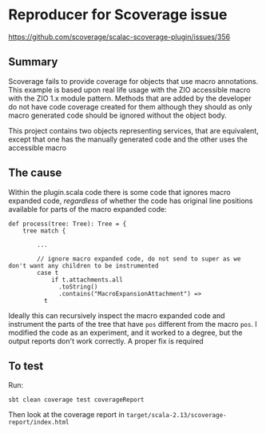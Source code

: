 # Reproducer for Scoverage issue 
https://github.com/scoverage/scalac-scoverage-plugin/issues/356

## Summary

Scoverage fails to provide coverage for objects that use macro annotations. This example is based upon real life usage with the ZIO accessible macro with the ZIO 1.x module pattern. Methods that are added by the developer do not have code coverage created for them although they should as only macro generated code should be ignored without the object body.

This project contains two objects representing services, that are equivalent, except that one has the manually generated code and the other uses the accessible macro

## The cause

Within the plugin.scala code there is some code that ignores macro expanded code, _regardless_ of whether the code has original line positions available for parts of the macro expanded code:
```
def process(tree: Tree): Tree = {
    tree match {

        ...
        
        // ignore macro expanded code, do not send to super as we don't want any children to be instrumented
        case t
            if t.attachments.all
              .toString()
              .contains("MacroExpansionAttachment") =>
          t
```

Ideally this can recursively inspect the macro expanded code and instrument the parts of the tree that have `pos` different from the macro `pos`. I modified the code as an experiment, and it worked to a degree, but the output reports don't work correctly. A proper fix is required

## To test

Run:

`sbt clean coverage test coverageReport`

Then look at the coverage report in `target/scala-2.13/scoverage-report/index.html`

